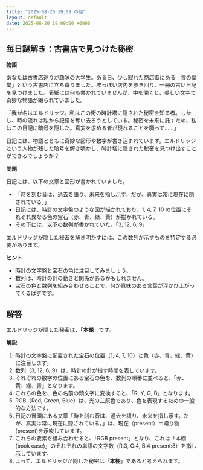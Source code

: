 ```yaml
---
title: "2025-08-20 19:09 の謎"
layout: default
date: 2025-08-20 19:09:00 +0900
---
```

## 毎日謎解き：古書店で見つけた秘密

**物語**

あなたは古書店巡りが趣味の大学生。ある日、少し寂れた商店街にある「言の葉堂」という古書店に立ち寄りました。埃っぽい店内を歩き回り、一冊の古い日記を見つけました。表紙には何も書かれていませんが、中を開くと、美しい文字で奇妙な物語が綴られていました。

「我が名はエルドリッジ。私はこの街の時計塔に隠された秘密を知る者。しかし、時の流れは私から記憶を奪い去ろうとしている。秘密を未来に託すため、私はこの日記に暗号を隠した。真実を求める者が現れることを願って……」

日記には、物語とともに奇妙な図形や数字が書き込まれています。エルドリッジという人物が残した暗号を解き明かし、時計塔に隠された秘密を見つけ出すことができるでしょうか？

**問題**

日記には、以下の文章と図形が書かれていました。

*   「時を刻む音は、過去を語り、未来を指し示す。だが、真実は常に現在に隠されている。」
*   日記には、時計の文字盤のような図が描かれており、1, 4, 7, 10 の位置にそれぞれ異なる色の宝石（赤、青、緑、黄）が描かれている。
*   その下には、以下の数列が書かれていた。「3, 12, 6, 9」

エルドリッジが隠した秘密を解き明かすには、この数列が示すものを特定する必要があります。

**ヒント**

*   時計の文字盤と宝石の色に注目してみましょう。
*   数列は、時計の針の動きと関係があるかもしれません。
*   宝石の色と数列を組み合わせることで、何か意味のある言葉が浮かび上がってくるはずです。

## 解答

エルドリッジが隠した秘密は、「**本棚**」です。

**解説**

1.  時計の文字盤に配置された宝石の位置（1, 4, 7, 10）と色（赤、青、緑、黄）に注目します。
2.  数列（3, 12, 6, 9）は、時計の針が指す時間を表しています。
3.  それぞれの数字の位置にある宝石の色を、数列の順番に並べると、「赤、黄、緑、青」となります。
4.  これらの色を、色の名前の頭文字に変換すると、「R, Y, G, B」となります。
5.  RGB（Red, Green, Blue）は、光の三原色であり、色を表現するための一般的な方法です。
6.  日記の冒頭にある文章「時を刻む音は、過去を語り、未来を指し示す。だが、真実は常に現在に隠されている。」は、現在（present）＝贈り物(present)を示唆しています。
7.  これらの要素を組み合わせると、「RGB present」となり、これは「本棚(book case)」のそれぞれの単語の文字数（R:3, G:4, B:4 present:8）を指し示しています。
8. よって、エルドリッジが隠した秘密は「**本棚**」であると考えられます。
